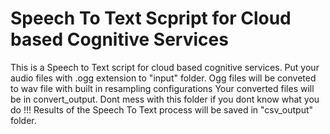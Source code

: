 # Speech To Text Scpript for Cloud based Cognitive Services

This is a Speech to Text script for cloud based cognitive services.
Put your audio files with .ogg extension to \"input\" folder. Ogg files will be conveted to wav file with built in resampling configurations
Your converted files will be in convert_output. Dont mess with this folder if you dont know what you do !!!
Results of the Speech To Text process will be saved in "csv_output" folder.
